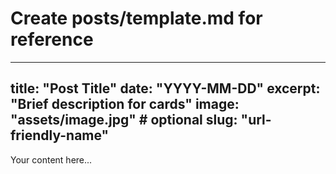 # Create posts/template.md for reference
---
title: "Post Title"
date: "YYYY-MM-DD"
excerpt: "Brief description for cards"
image: "assets/image.jpg"  # optional
slug: "url-friendly-name"
---

Your content here...